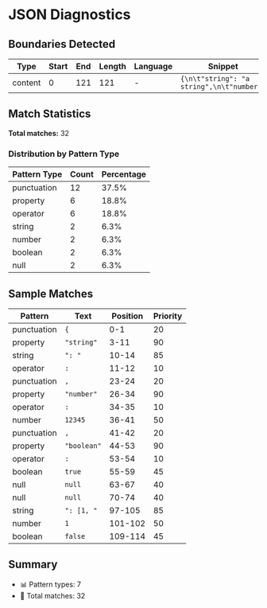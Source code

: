 # JSON Diagnostics

## Boundaries Detected

| Type    | Start | End | Length | Language | Snippet                                    |
| ------- | ----- | --- | ------ | -------- | ------------------------------------------ |
| content | 0     | 121 | 121    | -        | `{\n\t"string": "a string",\n\t"number": ` |

## Match Statistics

**Total matches:** 32

### Distribution by Pattern Type

| Pattern Type | Count | Percentage |
| ------------ | ----- | ---------- |
| punctuation  | 12    | 37.5%      |
| property     | 6     | 18.8%      |
| operator     | 6     | 18.8%      |
| string       | 2     | 6.3%       |
| number       | 2     | 6.3%       |
| boolean      | 2     | 6.3%       |
| null         | 2     | 6.3%       |

## Sample Matches

| Pattern     | Text        | Position | Priority |
| ----------- | ----------- | -------- | -------- |
| punctuation | `{`         | 0-1      | 20       |
| property    | `"string"`  | 3-11     | 90       |
| string      | `": "`      | 10-14    | 85       |
| operator    | `:`         | 11-12    | 10       |
| punctuation | `,`         | 23-24    | 20       |
| property    | `"number"`  | 26-34    | 90       |
| operator    | `:`         | 34-35    | 10       |
| number      | `12345`     | 36-41    | 50       |
| punctuation | `,`         | 41-42    | 20       |
| property    | `"boolean"` | 44-53    | 90       |
| operator    | `:`         | 53-54    | 10       |
| boolean     | `true`      | 55-59    | 45       |
| null        | `null`      | 63-67    | 40       |
| null        | `null`      | 70-74    | 40       |
| string      | `": [1, "`  | 97-105   | 85       |
| number      | `1`         | 101-102  | 50       |
| boolean     | `false`     | 109-114  | 45       |

## Summary

- 📊 Pattern types: 7
- 🎯 Total matches: 32
